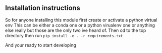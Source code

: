 ## Installation instructions
So for anyone installing this module first create or activate a python virtual env
This can be either a conda one or a python virualenv one or anything else really but those are the only two ive heard of.
Then cd to the top directory then run
`pip install -e . -r requirements.txt`

And your ready to start developing
